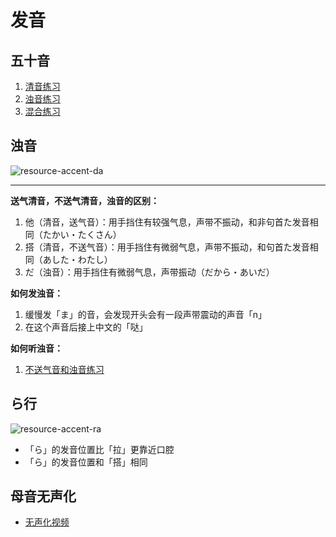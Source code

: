 # 发音

## 五十音

1. [清音练习](https://youtu.be/JHai9am2BQg?si=Feyh9bmJ3nwmSmkE)
2. [浊音练习](https://youtu.be/mavgrqTggq0?si=mWJk5y9hA0IApKEd)
3. [混合练习](https://youtu.be/xmlQT5S2g4I?si=l24JswgD-pdvKTsW)

## 浊音

![resource-accent-da](/resource-accent-da.svg)

---

**送气清音，不送气清音，浊音的区别：**

1. 他（清音，送气音）：用手挡住有较强气息，声带不振动，和非句首た发音相同（たかい・たくさん）
2. 搭（清音，不送气音）：用手挡住有微弱气息，声带不振动，和句首た发音相同（あした・わたし）
3. だ（浊音）：用手挡住有微弱气息，声带振动（だから・あいだ）

**如何发浊音：**

1. 缓慢发「ま」的音，会发现开头会有一段声带震动的声音「n」
2. 在这个声音后接上中文的「哒」

**如何听浊音：**

1. [不送气音和浊音练习](http://nihongo.hum.tmu.ac.jp/mic-j/VoAspNew/index.html)

## ら行

![resource-accent-ra](/resource-accent-ra.svg)

- 「ら」的发音位置比「拉」更靠近口腔
- 「ら」的发音位置和「搭」相同

## 母音无声化

- [无声化视频](https://youtu.be/ioLdIwnURfQ?si=xbz4buwMzvy3PBWs)
